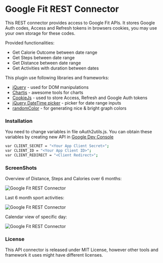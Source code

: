 # Google Fit REST Connector

This REST connector provides access to Google Fit APIs. It stores Google Auth codes, Access and Refresh tokens in browsers cookies, you may use your own storage for these codes.

Provided functionalities:
  - Get Calorie Outcome between date range
  - Get Steps between date range
  - Get Distance between date range
  - Get Activities with duration between dates


This plugin use following libraries and frameworks:

* [jQuery] - used for DOM manipulations
* [Chartjs] - awesome tools for charts
* [CookieJs] - used to store Access, Refresh and Google Auth tokens
* [jQuery DateTime picker] - picker for date range inputs
* [randomColor] - for generating nice & bright graph colors

### Installation

You need to change variables in file oAuth2utils.js. You can obtain these variables by creating new API in [Google Dev Console]
```sh
var CLIENT_SECRET = "<Your App Client Secret>";
var CLIENT_ID = "<Your App Client ID>";
var CLIENT_REDIRECT = "<Client Redirect>";
```

### ScreenShots

Overview of Distance, Steps and Calories over 6 months:

![Google Fit REST Connector](https://github.com/mayo589/Google-Fit-Rest-Connector/blob/master/img/month-stats.png "Example")

Last 6 month sport activities:

![Google Fit REST Connector](https://github.com/mayo589/Google-Fit-Rest-Connector/blob/master/img/month-overview.png "Example")


Calendar view of specific day:

![Google Fit REST Connector](https://github.com/mayo589/Google-Fit-Rest-Connector/blob/master/img/calendar-overview.png "Example")

### License
This API connector is released under MIT License, however other tools and framework it uses might have different licenses.

   [jQuery]: <https://jquery.com/>
   [Chartjs]: <http://www.chartjs.org/>
   [CookieJs]: <https://github.com/js-cookie/js-cookie>
   [jQuery DateTime picker]: <http://xdsoft.net/jqplugins/datetimepicker/>
   [randomColor]: <https://github.com/davidmerfield/randomColor>
   [Google Dev Console]: <https://console.developers.google.com/>
